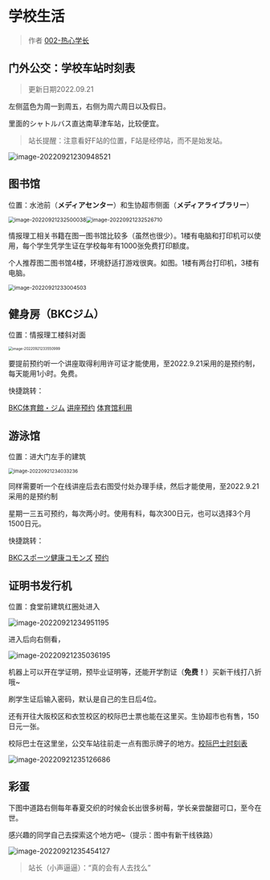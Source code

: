 # 学校生活

> 作者 [002-热心学长](https://luopzh.github.io/University-R/pages/makefriends#002-%E7%83%AD%E5%BF%83%E5%AD%A6%E9%95%BF)

## 门外公交：学校车站时刻表

> 更新日期2022.09.21

左侧蓝色为周一到周五，右侧为周六周日以及假日。

里面的シャトルバス直达南草津车站，比较便宜。

> 站长提醒：注意看好F站的位置，F站是经停站，而不是始发站。

![image-20220921230948521](pictures/image-20220921230948521.png)



## 图书馆

位置：水池前（**メディアセンター**）和生协超市侧面（**メディアライブラリー**）

<img src="pictures/image-20220921232500038.png" alt="image-20220921232500038" style="zoom:75%;" /><img src="pictures/image-20220921232526710.png" alt="image-20220921232526710" style="zoom:75%;" />

情报理工相关书籍在图一图书馆比较多（虽然也很少）。1楼有电脑和打印机可以使用，每个学生凭学生证在学校每年有1000张免费打印额度。

个人推荐图二图书馆4楼，环境舒适打游戏很爽。如图。1楼有两台打印机，3楼有电脑。

<img src="pictures/image-20220921233004503.png" alt="image-20220921233004503" style="zoom:75%;" />



## 健身房（BKCジム）

位置：情报理工楼斜对面

<img src="pictures/image-20220921233550999.png" alt="image-20220921233550999" style="zoom:50%;" />

要提前预约听一个讲座取得利用许可证才能使用，至2022.9.21采用的是预约制，每天能用1小时。免费。

快捷跳转：

[BKC体育館・ジム](https://www.ritsumei.ac.jp/lifecareer/activity/facility/gym/bkc/)        [讲座预约](https://select-type.com/rsv/?id=St4OYe3jA70)       [体育馆利用](https://select-type.com/rsv/?id=KatPteH9vEg)



## 游泳馆

位置：进大门左手的建筑

<img src="pictures/image-20220921234033236.png" alt="image-20220921234033236" style="zoom:67%;" />

 同样需要听一个在线讲座后去右图受付处办理手续，然后才能使用，至2022.9.21采用的是预约制

星期一三五可预约，每次两小时。使用有料，每次300日元，也可以选择3个月1500日元。

快捷跳转：

[BKCスポーツ健康コモンズ](https://coubic.com/rits_spocommo_online#pageContent)        [预约](https://coubic.com/rits_spocommo_online/booking_pages#pageContent)



## 证明书发行机

位置：食堂前建筑红圈处进入

![image-20220921234951195](pictures/image-20220921234951195.png)

进入后向右侧看，

![image-20220921235036195](pictures/image-20220921235036195.png)

机器上可以开在学证明，预毕业证明等，还能开学割证（**免费！**）买新干线打八折哦~

刷学生证后输入密码，默认是自己的生日后4位。

还有开往大阪校区和衣笠校区的校际巴士票也能在这里买。生协超市也有售，150日元一张。

校际巴士在这里坐，公交车站往前走一点有图示牌子的地方。[校际巴士时刻表](https://www.ritsumei.ac.jp/infostudents/shuttlebus/)

![image-20220921235126686](pictures/image-20220921235126686.png)



## 彩蛋

下图中道路右侧每年春夏交织的时候会长出很多树莓，学长亲尝酸甜可口，至今在世。

感兴趣的同学自己去探索这个地方吧~（提示：图中有新干线铁路）

![image-20220921235454127](pictures/image-20220921235454127.png)

> 站长（小声逼逼）：“真的会有人去找么”

